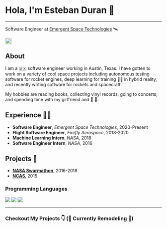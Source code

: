 # Hola, I'm Esteban Duran 👋
___

Software Engineer at [Emergent Space Technologies](https://www.emergentspace.com/) 🛰️

<a href="https://twitter.com/spacesteban">
  <img align="left" alt="Esteban Duran | Twitter" width="21px" src="https://raw.githubusercontent.com/anuraghazra/anuraghazra/master/assets/twitter.svg" />
</a>

<br />

## About

I am a 🇲🇽 software engineer working in Austin, Texas. I have gotten to work on a variety of cool space projects including autonomous testing software for rocket engines, deep learning for training 👩‍🚀 in hybrid reality, and recently writing software for rockets and spacecraft.

My hobbies are reading books, collecting vinyl records, going to concerts, and spending time with my girlfriend and 🐶 🐶.

## Experience 🧑‍💻

* **Software Engineer**, _Emergent Space Technologies_, 2020-Present
* **Flight Software Engineer**, _Firefly Aerospace_, 2018-2020
* **Machine Learning Intern**, _NASA_, 2018
* **Software Engineer Intern**, _NASA_, 2016

## Projects 👾

* **[NASA Swarmathon](http://nasaswarmathon.com)**, 2016-2018
* **[NCAS](http://nas.okstate.edu/ncas/)**, 2015

### Programming Languages

<img src="https://img.shields.io/badge/c%20-%2300599C.svg?&style=for-the-badge&logo=c&logoColor=white"/>
<img src="https://img.shields.io/badge/c++%20-%2300599C.svg?&style=for-the-badge&logo=c%2B%2B&ogoColor=white"/>
<img src="https://img.shields.io/badge/python%20-%2314354C.svg?&style=for-the-badge&logo=python&logoColor=white"/>

___

### Checkout My Projects 👇 (🚧 Currently Remodeling 🚧)
